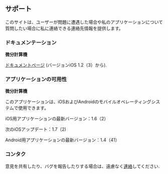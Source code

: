 ## サポート

このサイトは、ユーザーが問題に遭遇した場合や私のアプリケーションについて質問したい場合に私に連絡できる連絡先情報を提供します。

### ドキュメンテーション

**微分計算機**

[ドキュメントページ](https://www.taketechease.com/differentiation/differentiation-calculator-ja.html) (バージョンiOS 1.2（3）から).

### アプリケーションの可用性

**微分計算機**

  このアプリケーションは、iOSおよびAndroidのモバイルオペレーティングシステムで使用できます。

  iOS用アプリケーションの最新バージョン：1.6（2）

  次のiOSアップデート：1.7（2)
  
  Android用アプリケーションの最新バージョン：1.4（41）
   
### コンタク

意見を共有したり、バグを報告したりする場合は、遠慮なく[連絡](mailto:i.d.kosinska@gmail.com)してください.
